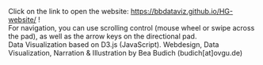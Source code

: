 Click on the link to open the website: https://bbdataviz.github.io/HG-website/ ! <br>
For navigation, you can use scrolling control (mouse wheel or swipe across the pad), as well as the arrow keys on the directional pad. <br>
Data Visualization based on D3.js (JavaScript).
Webdesign, Data Visualization, Narration & Illustration by Bea Budich (budich[at]ovgu.de)
